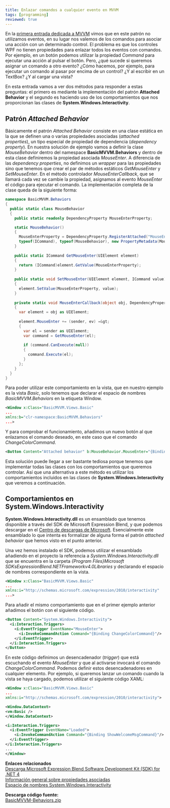 ```yaml
---
title: Enlazar comandos a cualquier evento en MVVM
tags: [programming]
reviewed: true
---
```

En la [primera entrada dedicada a MVVM](/otra-implementacion-basica-del-patron-mvvm) vimos que en este patrón no utilizamos eventos, en su lugar nos valemos de los comandos para asociar una acción con un determinado control. El problema es que los controles WPF no tienen propiedades para enlazar todos los eventos con comandos. Por ejemplo, en un botón podemos utilizar la propiedad _Command_ para ejecutar una acción al pulsar el botón. Pero, ¿qué sucede si queremos asignar un comando a otro evento? ¿Cómo hacemos, por ejemplo, para ejecutar un comando al pasar por encima de un control? ¿Y al escribir en un TextBox? ¿Y al cargar una vista?

En esta entrada vamos a ver dos métodos para responder a estas preguntas: el primero es mediante la implementación del patrón **Attached Behavior** y el segundo es haciendo uso de los comportamientos que nos proporcionan las clases de **System.Windows.Interactivity**.

Patrón _Attached Behavior_
---

Básicamente el patrón _Attached Behavior_ consiste en una clase estática en la que se definen una o varias propiedades asociadas (_attached properties_), un tipo especial de propiedad de dependencia (_dependency property_). En nuestra solución de ejemplo vamos a definir la clase _MouseBehavior_ dentro del namespace **BasicMVVM.Behaviors** y dentro de esta clase definiremos la propiedad asociada _MouseEnter_. A diferencia de las _dependency properties_, no definimos un _wrapper_ para las propiedades sino que tenemos que crear el par de métodos estáticos _GetMouseEnter_ y _SetMouseEnter_. En el método controlador _MouseEnterCallback_, que se llamará cada vez se cambie la propiedad, asignamos al evento _MouseEnter_ el código para ejecutar el comando. La implementación completa de la clase queda de la siguiente forma:

```cs
namespace BasicMVVM.Behaviors 
{ 
  public static class MouseBehavior 
  { 
    public static readonly DependencyProperty MouseEnterProperty;

    static MouseBehavior()
    {
      MouseEnterProperty = DependencyProperty.RegisterAttached("MouseEnter",
      typeof(ICommand), typeof(MouseBehavior), new PropertyMetadata(MouseEnterCallback));
    }
    
    public static ICommand GetMouseEnter(UIElement element)
    {
      return (ICommand)element.GetValue(MouseEnterProperty);
    }
    
    public static void SetMouseEnter(UIElement element, ICommand value)
    {
      element.SetValue(MouseEnterProperty, value);
    }
    
    private static void MouseEnterCallback(object obj, DependencyPropertyChangedEventArgs e)
    {
      var element = obj as UIElement;
    
      element.MouseEnter += (sender, ev) =&gt;
      {
        var el = sender as UIElement;
        var command = GetMouseEnter(el);
    
        if (command.CanExecute(null))
        {
          command.Execute(el);
        }
      };
    }   
  } 
}
```

Para poder utilizar este comportamiento en la vista, que en nuestro ejemplo es la vista _Basic_, solo tenemos que declarar el espacio de nombres _BasicMVVM.Behaviors_ en la etiqueta Window.

```xml
<Window x:Class="BasicMVVM.Views.Basic"
...
xmlns:b="clr-namespace:BasicMVVM.Behaviors"
...>
```

Y para comprobar el funcionamiento, añadimos un nuevo botón al que enlazamos el comando deseado, en este caso que el comando _ChangeColorCommand_.

```xml
<Button Content="Attached behavior" b:MouseBehavior.MouseEnter="{Binding ChangeColorCommand}" />
```

Esta solución puede llegar a ser bastante tediosa porque tenemos que implementar todas las clases con los comportamientos que queremos controlar. Así que una alternativa a este método es utilizar los comportamientos incluidos en las clases de **System.Windows.Interactivity** que veremos a continuación.

Comportamientos en System.Windows.Interactivity
---    

**System.Windows.Interactivity.dll** es un ensamblado que tenemos disponible a través del SDK de Microsoft Expression Blend, y que podemos descargar en el [Centro de descargas de Microsoft](http://www.microsoft.com/downloads/en/details.aspx?displaylang=en&FamilyID=75e13d71-7c53-4382-9592-6c07c6a00207). Esencialmente este ensamblado lo que intenta es formalizar de alguna forma el patrón _attached behavior_ que hemos visto en el punto anterior.

Una vez hemos instalado el SDK, podemos utilizar el ensamblado añadiendo en el proyecto la referencia a _System.Windows.Interactivity.dll_ que se encuentra en la carpeta _{Program Files}Microsoft SDKsExpressionBlend.NETFrameworkv4.0Libraries_ y declarando el espacio de nombres correspondiente en la vista.

```xml
<Window x:Class="BasicMVVM.Views.Basic"
...
xmlns:i="http://schemas.microsoft.com/expression/2010/interactivity"
...>
```

Para añadir el mismo comportamiento que en el primer ejemplo anterior añadimos el botón con el siguiente código.

```xml
<Button Content="System.Windows.Interactivity">
  <i:Interaction.Triggers>
    <i:EventTrigger EventName="MouseEnter">
      <i:InvokeCommandAction Command="{Binding ChangeColorCommand}"/>
    </i:EventTrigger>
  </i:Interaction.Triggers>
</Button>
```

En este código definimos un desencadenador (_trigger_) que está escuchando el evento _MouseEnter_ y que al activarse invocará el comando _ChangeColorCommand_. Podemos definir estos desencadenadores en cualquier elemento. Por ejemplo, si queremos lanzar un comando cuando la vista se haya cargado, podemos utilizar el siguiente código XAML:

```xml
<Window x:Class="BasicMVVM.Views.Basic"
...
xmlns:i="http://schemas.microsoft.com/expression/2010/interactivity">

<Window.DataContext>
<vm:Basic />
</Window.DataContext>

<i:Interaction.Triggers>
  <i:EventTrigger EventName="Loaded">
    <i:InvokeCommandAction Command="{Binding ShowWelcomeMsgCommand}"/>
  </i:EventTrigger>
</i:Interaction.Triggers>
...
</Window>
```

**Enlaces relacionados**  
[Descarga Microsoft Expression Blend Software Development Kit (SDK) for .NET 4](http://www.microsoft.com/downloads/en/details.aspx?displaylang=en&FamilyID=75e13d71-7c53-4382-9592-6c07c6a00207)  
[Información general sobre propiedades asociadas](http://msdn.microsoft.com/es-es/library/ms749011.aspx)  
[Espacio de nombres System.Windows.Interactivity](http://msdn.microsoft.com/es-es/library/system.windows.interactivity(v=expression.40).aspx)  

**Descarga código fuente:**  
[BasicMVVM-Behaviors.zip](/files/BasicMVVM-Behaviors.zip)

